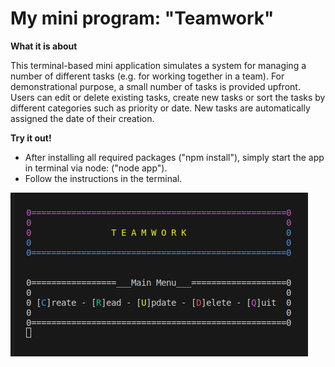 # **My mini program: "Teamwork"**

**What it is about**

This terminal-based mini application simulates a system for managing a number of different tasks (e.g. for working together in a team).
For demonstrational purpose, a small number of tasks is provided upfront. Users can edit or delete existing tasks, create new tasks or sort the tasks by different categories such as priority or date. New tasks are automatically assigned the date of their creation.

**Try it out!**

- After installing all required packages ("npm install"), simply start the app in terminal via node: ("node app").
- Follow the instructions in the terminal.

![Screenshot](./screenshot_teamwork.png)
